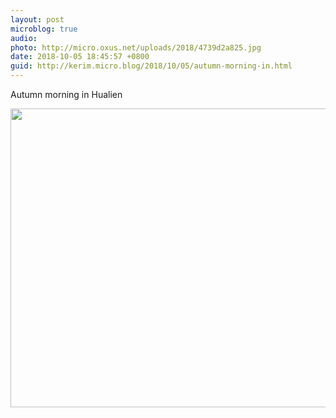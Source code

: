 ```yaml
---
layout: post
microblog: true
audio: 
photo: http://micro.oxus.net/uploads/2018/4739d2a825.jpg
date: 2018-10-05 18:45:57 +0800
guid: http://kerim.micro.blog/2018/10/05/autumn-morning-in.html
---
```

Autumn morning in Hualien

<img src="http://micro.oxus.net/uploads/2018/4739d2a825.jpg" width="600" height="478" />
